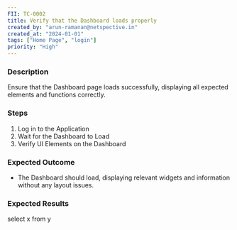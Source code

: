 ```yaml
---
FII: TC-0002
title: Verify that the Dashboard loads properly
created_by: "arun-ramanan@netspective.in"
created_at: "2024-01-01"
tags: ["Home Page", "login"]
priority: "High"
---
```

### Description
Ensure that the Dashboard page loads successfully, displaying all expected elements and functions correctly.

### Steps

1. Log in to the Application
2. Wait for the Dashboard to Load
3. Verify UI Elements on the Dashboard                                                      

### Expected Outcome

- The Dashboard should load, displaying relevant widgets and information without any layout issues.

### Expected Results
<query-result>select x from y</query-result>
